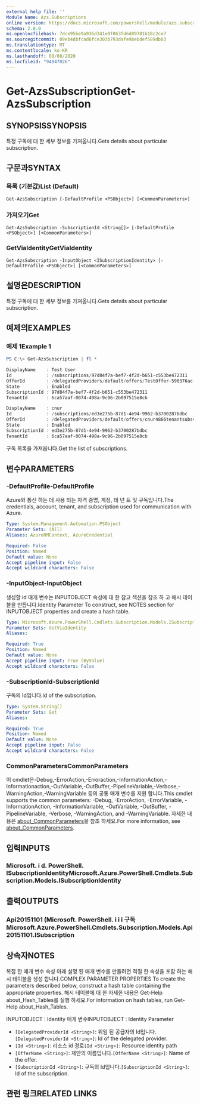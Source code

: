 ```yaml
---
external help file: ''
Module Name: Azs.Subscriptions
online version: https://docs.microsoft.com/powershell/module/azs.subscriptions/get-azssubscription
schema: 2.0.0
ms.openlocfilehash: 7dce95be9a936d341e0f063fd6d89701b18c2ce7
ms.sourcegitcommit: 09eb4dbfcad6fce303b793dafe9bebdef589db03
ms.translationtype: MT
ms.contentlocale: ko-KR
ms.lasthandoff: 08/08/2020
ms.locfileid: "94047026"
---
```

# <span data-ttu-id="d12aa-101">Get-AzsSubscription</span><span class="sxs-lookup"><span data-stu-id="d12aa-101">Get-AzsSubscription</span></span>

## <span data-ttu-id="d12aa-102">SYNOPSIS</span><span class="sxs-lookup"><span data-stu-id="d12aa-102">SYNOPSIS</span></span>
<span data-ttu-id="d12aa-103">특정 구독에 대 한 세부 정보를 가져옵니다.</span><span class="sxs-lookup"><span data-stu-id="d12aa-103">Gets details about particular subscription.</span></span>

## <span data-ttu-id="d12aa-104">구문과</span><span class="sxs-lookup"><span data-stu-id="d12aa-104">SYNTAX</span></span>

### <span data-ttu-id="d12aa-105">목록 (기본값)</span><span class="sxs-lookup"><span data-stu-id="d12aa-105">List (Default)</span></span>
```
Get-AzsSubscription [-DefaultProfile <PSObject>] [<CommonParameters>]
```

### <span data-ttu-id="d12aa-106">가져오기</span><span class="sxs-lookup"><span data-stu-id="d12aa-106">Get</span></span>
```
Get-AzsSubscription -SubscriptionId <String[]> [-DefaultProfile <PSObject>] [<CommonParameters>]
```

### <span data-ttu-id="d12aa-107">GetViaIdentity</span><span class="sxs-lookup"><span data-stu-id="d12aa-107">GetViaIdentity</span></span>
```
Get-AzsSubscription -InputObject <ISubscriptionIdentity> [-DefaultProfile <PSObject>] [<CommonParameters>]
```

## <span data-ttu-id="d12aa-108">설명은</span><span class="sxs-lookup"><span data-stu-id="d12aa-108">DESCRIPTION</span></span>
<span data-ttu-id="d12aa-109">특정 구독에 대 한 세부 정보를 가져옵니다.</span><span class="sxs-lookup"><span data-stu-id="d12aa-109">Gets details about particular subscription.</span></span>

## <span data-ttu-id="d12aa-110">예제의</span><span class="sxs-lookup"><span data-stu-id="d12aa-110">EXAMPLES</span></span>

### <span data-ttu-id="d12aa-111">예제 1</span><span class="sxs-lookup"><span data-stu-id="d12aa-111">Example 1</span></span>
```powershell
PS C:\> Get-AzsSubscription | fl *

DisplayName    : Test User
Id             : /subscriptions/97d84f7a-bef7-4f2d-b651-c553be472311
OfferId        : /delegatedProviders/default/offers/TestOffer-590376ac-c8dd-4b3d-9674-b5b8fcde095b
State          : Enabled
SubscriptionId : 97d84f7a-bef7-4f2d-b651-c553be472311
TenantId       : 6ca57aaf-0074-498a-9c96-2b097515e8cb

DisplayName    : cnur
Id             : /subscriptions/ed3e275b-87d1-4e94-9962-b3700287bdbc
OfferId        : /delegatedProviders/default/offers/cnur4866tenantsubsvcoffer843
State          : Enabled
SubscriptionId : ed3e275b-87d1-4e94-9962-b3700287bdbc
TenantId       : 6ca57aaf-0074-498a-9c96-2b097515e8cb
```

<span data-ttu-id="d12aa-112">구독 목록을 가져옵니다.</span><span class="sxs-lookup"><span data-stu-id="d12aa-112">Get the list of subscriptions.</span></span>

## <span data-ttu-id="d12aa-113">변수</span><span class="sxs-lookup"><span data-stu-id="d12aa-113">PARAMETERS</span></span>

### <span data-ttu-id="d12aa-114">-DefaultProfile</span><span class="sxs-lookup"><span data-stu-id="d12aa-114">-DefaultProfile</span></span>
<span data-ttu-id="d12aa-115">Azure와 통신 하는 데 사용 되는 자격 증명, 계정, 테 넌 트 및 구독입니다.</span><span class="sxs-lookup"><span data-stu-id="d12aa-115">The credentials, account, tenant, and subscription used for communication with Azure.</span></span>

```yaml
Type: System.Management.Automation.PSObject
Parameter Sets: (All)
Aliases: AzureRMContext, AzureCredential

Required: False
Position: Named
Default value: None
Accept pipeline input: False
Accept wildcard characters: False

```

### <span data-ttu-id="d12aa-116">-InputObject</span><span class="sxs-lookup"><span data-stu-id="d12aa-116">-InputObject</span></span>
<span data-ttu-id="d12aa-117">생성할 id 매개 변수는 INPUTOBJECT 속성에 대 한 참고 섹션을 참조 하 고 해시 테이블을 만듭니다.</span><span class="sxs-lookup"><span data-stu-id="d12aa-117">Identity Parameter To construct, see NOTES section for INPUTOBJECT properties and create a hash table.</span></span>

```yaml
Type: Microsoft.Azure.PowerShell.Cmdlets.Subscription.Models.ISubscriptionIdentity
Parameter Sets: GetViaIdentity
Aliases:

Required: True
Position: Named
Default value: None
Accept pipeline input: True (ByValue)
Accept wildcard characters: False

```

### <span data-ttu-id="d12aa-118">-SubscriptionId</span><span class="sxs-lookup"><span data-stu-id="d12aa-118">-SubscriptionId</span></span>
<span data-ttu-id="d12aa-119">구독의 Id입니다.</span><span class="sxs-lookup"><span data-stu-id="d12aa-119">Id of the subscription.</span></span>

```yaml
Type: System.String[]
Parameter Sets: Get
Aliases:

Required: True
Position: Named
Default value: None
Accept pipeline input: False
Accept wildcard characters: False

```

### <span data-ttu-id="d12aa-120">CommonParameters</span><span class="sxs-lookup"><span data-stu-id="d12aa-120">CommonParameters</span></span>
<span data-ttu-id="d12aa-121">이 cmdlet은-Debug,-ErrorAction,-Erroraction,-InformationAction,-Informationaction,-OutVariable,-OutBuffer,-PipelineVariable,-Verbose,-WarningAction,-WarningVariable 등의 공통 매개 변수를 지원 합니다.</span><span class="sxs-lookup"><span data-stu-id="d12aa-121">This cmdlet supports the common parameters: -Debug, -ErrorAction, -ErrorVariable, -InformationAction, -InformationVariable, -OutVariable, -OutBuffer, -PipelineVariable, -Verbose, -WarningAction, and -WarningVariable.</span></span> <span data-ttu-id="d12aa-122">자세한 내용은 [about_CommonParameters](http://go.microsoft.com/fwlink/?LinkID=113216)을 참조 하세요.</span><span class="sxs-lookup"><span data-stu-id="d12aa-122">For more information, see [about_CommonParameters](http://go.microsoft.com/fwlink/?LinkID=113216).</span></span>

## <span data-ttu-id="d12aa-123">입력</span><span class="sxs-lookup"><span data-stu-id="d12aa-123">INPUTS</span></span>

### <span data-ttu-id="d12aa-124">Microsoft. i d. PowerShell. ISubscriptionIdentity</span><span class="sxs-lookup"><span data-stu-id="d12aa-124">Microsoft.Azure.PowerShell.Cmdlets.Subscription.Models.ISubscriptionIdentity</span></span>

## <span data-ttu-id="d12aa-125">출력</span><span class="sxs-lookup"><span data-stu-id="d12aa-125">OUTPUTS</span></span>

### <span data-ttu-id="d12aa-126">Api20151101 (Microsoft. PowerShell. i i i 구독</span><span class="sxs-lookup"><span data-stu-id="d12aa-126">Microsoft.Azure.PowerShell.Cmdlets.Subscription.Models.Api20151101.ISubscription</span></span>



## <span data-ttu-id="d12aa-127">상속자</span><span class="sxs-lookup"><span data-stu-id="d12aa-127">NOTES</span></span>

<span data-ttu-id="d12aa-128">복잡 한 매개 변수 속성 아래 설명 된 매개 변수를 만들려면 적절 한 속성을 포함 하는 해시 테이블을 생성 합니다.</span><span class="sxs-lookup"><span data-stu-id="d12aa-128">COMPLEX PARAMETER PROPERTIES To create the parameters described below, construct a hash table containing the appropriate properties.</span></span> <span data-ttu-id="d12aa-129">해시 테이블에 대 한 자세한 내용은 Get-Help about_Hash_Tables를 실행 하세요.</span><span class="sxs-lookup"><span data-stu-id="d12aa-129">For information on hash tables, run Get-Help about_Hash_Tables.</span></span>

<span data-ttu-id="d12aa-130">INPUTOBJECT <ISubscriptionIdentity> : Identity 매개 변수</span><span class="sxs-lookup"><span data-stu-id="d12aa-130">INPUTOBJECT <ISubscriptionIdentity>: Identity Parameter</span></span>
  - <span data-ttu-id="d12aa-131">`[DelegatedProviderId <String>]`: 위임 된 공급자의 Id입니다.</span><span class="sxs-lookup"><span data-stu-id="d12aa-131">`[DelegatedProviderId <String>]`: Id of the delegated provider.</span></span>
  - <span data-ttu-id="d12aa-132">`[Id <String>]`: 리소스 id 경로</span><span class="sxs-lookup"><span data-stu-id="d12aa-132">`[Id <String>]`: Resource identity path</span></span>
  - <span data-ttu-id="d12aa-133">`[OfferName <String>]`: 제안의 이름입니다.</span><span class="sxs-lookup"><span data-stu-id="d12aa-133">`[OfferName <String>]`: Name of the offer.</span></span>
  - <span data-ttu-id="d12aa-134">`[SubscriptionId <String>]`: 구독의 Id입니다.</span><span class="sxs-lookup"><span data-stu-id="d12aa-134">`[SubscriptionId <String>]`: Id of the subscription.</span></span>

## <span data-ttu-id="d12aa-135">관련 링크</span><span class="sxs-lookup"><span data-stu-id="d12aa-135">RELATED LINKS</span></span>

